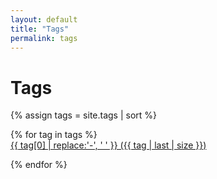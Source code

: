 ```yaml
---
layout: default
title: "Tags"
permalink: tags
---
```


<h1>Tags</h1>

{% assign tags = site.tags | sort %}

<div class="row gr-1">
{% for tag in tags %}

<div class="col-4">
    <a href="/tag/{{ tag | first | slugify }}/" class="tag-cloud">{{ tag[0] | replace:'-', ' ' }} ({{ tag | last | size }})</a>
</div>

{% endfor %}

</div>